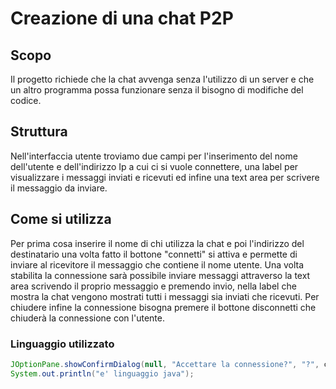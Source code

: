 # Creazione di una chat P2P
## Scopo
Il progetto richiede che la chat avvenga senza l'utilizzo di un server e che un altro programma possa funzionare senza il bisogno di modifiche del codice.
## Struttura
Nell'interfaccia utente troviamo due campi per l'inserimento del nome dell'utente e dell'indirizzo Ip a cui ci si vuole connettere, una label per visualizzare 
i messaggi inviati e ricevuti ed infine una text area per scrivere il messaggio da inviare.
## Come si utilizza
Per prima cosa inserire il nome di chi utilizza la chat e poi l'indirizzo del destinatario una volta fatto il bottone "connetti" si attiva e permette di inviare al ricevitore 
il messaggio che contiene il nome utente. Una volta stabilita la connessione sarà possibile inviare messaggi attraverso la text area scrivendo il proprio messaggio e premendo 
invio, nella label che mostra la chat vengono mostrati tutti i messaggi sia inviati che ricevuti. Per chiudere infine la connessione bisogna premere il bottone disconnetti che 
chiuderà la connessione con l'utente.

### Linguaggio utilizzato
```java
JOptionPane.showConfirmDialog(null, "Accettare la connessione?", "?", choose);
System.out.println("e' linguaggio java");
```
